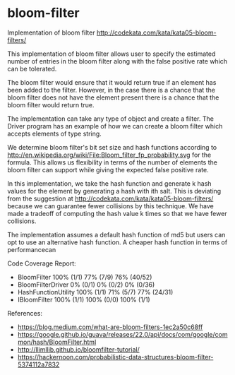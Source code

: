 # bloom-filter
Implementation of bloom filter
http://codekata.com/kata/kata05-bloom-filters/

This implementation of bloom filter allows user to specify the estimated number of entries in the bloom filter along with the false positive rate which can be tolerated.

The bloom filter would ensure that it would return true if an element has been added to the filter. However, in the case there is a chance that the bloom filter does not have the element present there is a chance that the bloom filter would return true. 

The implementation can take any type of object and create a filter. The Driver program has an example of how we can create a bloom filter which accepts elements of type string.

We determine bloom filter's bit set size and hash functions according to http://en.wikipedia.org/wiki/File:Bloom_filter_fp_probability.svg for the formula. This allows us flexibility in terms of the number of elements the bloom filter can support while giving the expected false positive rate.

In this implementation, we take the hash function and generate k hash values for the element by generating a hash with ith salt. This is deviating from the suggestion at http://codekata.com/kata/kata05-bloom-filters/ because we can guarantee fewer collisions by this technique. We have made a tradeoff of computing the hash value k times so that we have fewer collisions.

The implementation assumes a default hash function of md5 but users can opt to use an alternative hash function. A cheaper hash function in terms of performancecan

Code Coverage Report:
* BloomFilter	100% (1/1)	77% (7/9)	76% (40/52)
* BloomFilterDriver	0% (0/1)	0% (0/2)	0% (0/36)
* HashFunctionUtility	100% (1/1)	71% (5/7)	77% (24/31)
* IBloomFilter	100% (1/1)	100% (0/0)	100% (1/1)


References:
* https://blog.medium.com/what-are-bloom-filters-1ec2a50c68ff
* https://google.github.io/guava/releases/22.0/api/docs/com/google/common/hash/BloomFilter.html
* http://llimllib.github.io/bloomfilter-tutorial/
* https://hackernoon.com/probabilistic-data-structures-bloom-filter-5374112a7832

